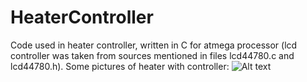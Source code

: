 # HeaterController
Code used in heater controller, written in C for atmega processor (lcd controller was taken from sources mentioned in files lcd44780.c and lcd44780.h).
Some pictures of heater with controller:
![Alt text](sjanisz/HeaterController/master/images/1.jpg "1")
